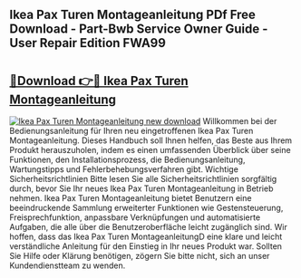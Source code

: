 ## Ikea Pax Turen Montageanleitung PDf Free Download - Part-Bwb Service Owner Guide - User Repair Edition FWA99

# <h2><a href="http://df74yt8.blite.top/?on=Ikea+Pax+Turen+Montageanleitung">🔗Download 👉🔴 Ikea Pax Turen Montageanleitung</a></h2>

[![Ikea Pax Turen Montageanleitung new download](https://i.imgur.com/lujVjoI.png)](http://df74yt8.blite.top/?on=Ikea+Pax+Turen+Montageanleitung)
Willkommen bei der Bedienungsanleitung für Ihren neu eingetroffenen Ikea Pax Turen Montageanleitung. Dieses Handbuch soll Ihnen helfen, das Beste aus Ihrem Produkt herauszuholen, indem es einen umfassenden Überblick über seine Funktionen, den Installationsprozess, die Bedienungsanleitung, Wartungstipps und Fehlerbehebungsverfahren gibt. Wichtige Sicherheitsrichtlinien Bitte lesen Sie alle Sicherheitsrichtlinien sorgfältig durch, bevor Sie Ihr neues Ikea Pax Turen Montageanleitung in Betrieb nehmen. Ikea Pax Turen Montageanleitung bietet Benutzern eine beeindruckende Sammlung erweiterter Funktionen wie Gestensteuerung, Freisprechfunktion, anpassbare Verknüpfungen und automatisierte Aufgaben, die alle über die Benutzeroberfläche leicht zugänglich sind. Wir hoffen, dass das Ikea Pax Turen MontageanleitungD eine klare und leicht verständliche Anleitung für den Einstieg in Ihr neues Produkt war. Sollten Sie Hilfe oder Klärung benötigen, zögern Sie bitte nicht, sich an unser Kundendienstteam zu wenden.
